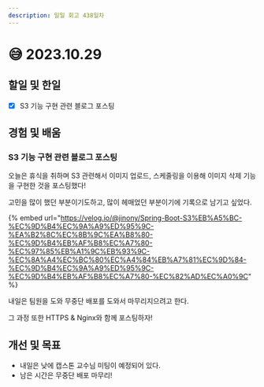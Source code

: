 ```yaml
---
description: 일일 회고 438일차
---
```


# 😅 2023.10.29

## 할일 및 한일&#x20;

* [x] S3 기능 구현 관련 블로그 포스팅&#x20;

## 경험 및 배움&#x20;

### S3 기능 구현 관련 블로그 포스팅&#x20;

오늘은 휴식을 취하며 S3 관련해서 이미지 업로드, 스케줄링을 이용해 이미지 삭제 기능을 구현한 것을 포스팅했다!

고민을 많이 했던 부분이기도하고, 많이 헤매었던 부분이기에 기록으로 남기고 싶었다.

{% embed url="https://velog.io/@jinony/Spring-Boot-S3%EB%A5%BC-%EC%9D%B4%EC%9A%A9%ED%95%9C-%EA%B2%8C%EC%8B%9C%EA%B8%80-%EC%9D%B4%EB%AF%B8%EC%A7%80-%EC%97%85%EB%A1%9C%EB%93%9C-%EC%8A%A4%EC%BC%80%EC%A4%84%EB%A7%81%EC%9D%84-%EC%9D%B4%EC%9A%A9%ED%95%9C-%EC%9D%B4%EB%AF%B8%EC%A7%80-%EC%82%AD%EC%A0%9C" %}

내일은 팀원을 도와 무중단 배포를 도와서 마무리지으려고 한다.

그 과정 또한 HTTPS & Nginx와 함께 포스팅하자!

## 개선 및 목표&#x20;

* 내일은 낮에 캡스톤 교수님 미팅이 예정되어 있다.&#x20;
* 남은 시간은 무중단 배포 마무리!&#x20;
